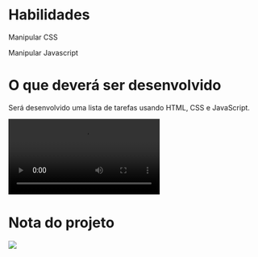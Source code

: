 # Habilidades
Manipular CSS

Manipular Javascript

# O que deverá ser desenvolvido
Será desenvolvido uma lista de tarefas usando HTML, CSS e JavaScript.

![Peek 29-04-2022 17-18](https://github.com/Abreupamm/project-todo-list/blob/pamela-abreu-todo-list/Grava%C3%A7%C3%A3o%20de%20tela%20de%2004-11-2022%2019:51:21.webm)

# Nota do projeto
<img src="https://user-images.githubusercontent.com/99986000/166063674-31882b0a-e483-49a0-b786-9ab4cb99e89b.png" />
